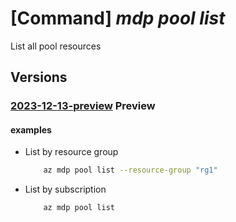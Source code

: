 # [Command] _mdp pool list_

List all pool resources

## Versions

### [2023-12-13-preview](/Resources/mgmt-plane/L3N1YnNjcmlwdGlvbnMve30vcHJvdmlkZXJzL21pY3Jvc29mdC5kZXZvcHNpbmZyYXN0cnVjdHVyZS9wb29scw==/2023-12-13-preview.xml) **Preview**

<!-- mgmt-plane /subscriptions/{}/providers/microsoft.devopsinfrastructure/pools 2023-12-13-preview -->
<!-- mgmt-plane /subscriptions/{}/resourcegroups/{}/providers/microsoft.devopsinfrastructure/pools 2023-12-13-preview -->

#### examples

- List by resource group
    ```bash
        az mdp pool list --resource-group "rg1"
    ```

- List by subscription
    ```bash
        az mdp pool list
    ```